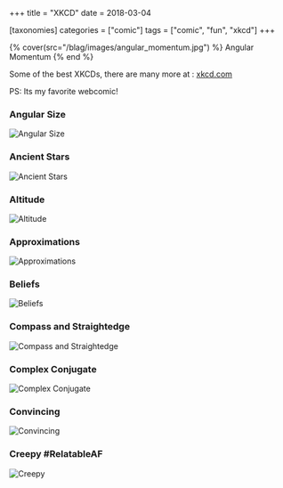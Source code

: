 +++
title = "XKCD"
date = 2018-03-04

[taxonomies]
categories = ["comic"]
tags = ["comic", "fun", "xkcd"]
+++

{% cover(src="/blag/images/angular_momentum.jpg") %}
Angular Momentum
{% end %}

Some of the best XKCDs, there are many more at : [xkcd.com](https://xkcd.com/)

PS: Its my favorite webcomic!

### Angular Size

![Angular Size](https://imgs.xkcd.com/comics/angular_size_2x.png)

### Ancient Stars

![Ancient Stars](https://imgs.xkcd.com/comics/ancient_stars_2x.png)

### Altitude

![Altitude](https://imgs.xkcd.com/comics/altitude_2x.png)

### Approximations

![Approximations](https://imgs.xkcd.com/comics/approximations.png)

### Beliefs

![Beliefs](https://imgs.xkcd.com/comics/beliefs.jpg)

### Compass and Straightedge

![Compass and Straightedge](https://imgs.xkcd.com/comics/compass_and_straightedge.png)

### Complex Conjugate

![Complex Conjugate](https://imgs.xkcd.com/comics/complex_conjugate.png)

### Convincing

![Convincing](https://imgs.xkcd.com/comics/convincing.png)

### Creepy #RelatableAF

![Creepy](https://imgs.xkcd.com/comics/creepy.png)
